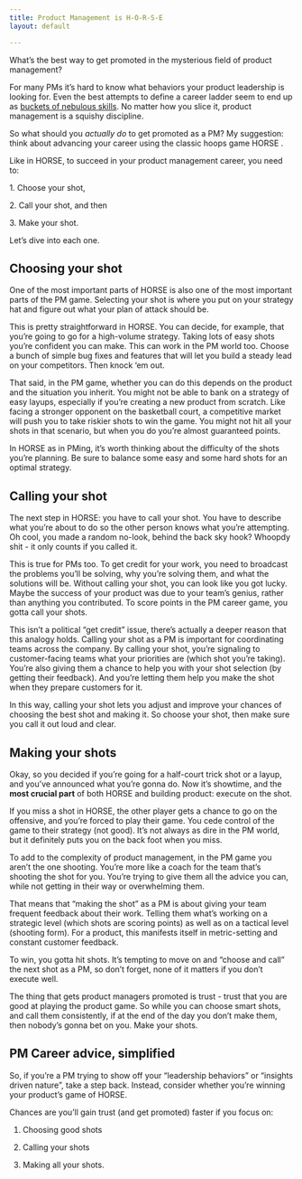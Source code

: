 ```yaml
---
title: Product Management is H-O-R-S-E
layout: default

---
```

What’s the best way to get promoted in the mysterious field of product management?

For many PMs it’s hard to know what behaviors your product leadership is looking for. Even the best attempts to define a career ladder seem to end up as [buckets of nebulous skills](https://www.intercom.com/blog/evolving-your-product-management-career-ladder). No matter how you slice it, product management is a squishy discipline.

So what should you _actually do_ to get promoted as a PM? My suggestion: think about advancing your career using the classic hoops game HORSE .

Like in HORSE, to succeed in your product management career, you need to:

1\. Choose your shot,

2\. Call your shot, and then

3\. Make your shot.

Let’s dive into each one.

## Choosing your shot

One of the most important parts of HORSE is also one of the most important parts of the PM game. Selecting your shot is where you put on your strategy hat and figure out what your plan of attack should be.

This is pretty straightforward in HORSE. You can decide, for example, that you’re going to go for a high-volume strategy. Taking lots of easy shots you’re confident you can make. This can work in the PM world too. Choose a bunch of simple bug fixes and features that will let you build a steady lead on your competitors. Then knock ‘em out.

That said, in the PM game, whether you can do this depends on the product and the situation you inherit. You might not be able to bank on a strategy of easy layups, especially if you’re creating a new product from scratch. Like facing a stronger opponent on the basketball court, a competitive market will push you to take riskier shots to win the game. You might not hit all your shots in that scenario, but when you do you’re almost guaranteed points.

In HORSE as in PMing, it’s worth thinking about the difficulty of the shots you’re planning. Be sure to balance some easy and some hard shots for an optimal strategy.

## Calling your shot

The next step in HORSE: you have to call your shot. You have to describe what you’re about to do so the other person knows what you’re attempting. Oh cool, you made a random no-look, behind the back sky hook? Whoopdy shit - it only counts if you called it.

This is true for PMs too. To get credit for your work, you need to broadcast the problems you’ll be solving, why you’re solving them, and what the solutions will be. Without calling your shot, you can look like you got lucky. Maybe the success of your product was due to your team’s genius, rather than anything you contributed. To score points in the PM career game, you gotta call your shots.

This isn’t a political “get credit” issue, there’s actually a deeper reason that this analogy holds. Calling your shot as a PM is important for coordinating teams across the company. By calling your shot, you’re signaling to customer-facing teams what your priorities are (which shot you’re taking). You’re also giving them a chance to help you with your shot selection (by getting their feedback). And you’re letting them help you make the shot when they prepare customers for it.

In this way, calling your shot lets you adjust and improve your chances of choosing the best shot and making it. So choose your shot, then make sure you call it out loud and clear.

## Making your shots

Okay, so you decided if you’re going for a half-court trick shot or a layup, and you’ve announced what you’re gonna do. Now it’s showtime, and the **most crucial part** of both HORSE and building product: execute on the shot.

If you miss a shot in HORSE, the other player gets a chance to go on the offensive, and you’re forced to play their game. You cede control of the game to their strategy (not good). It’s not always as dire in the PM world, but it definitely puts you on the back foot when you miss.

To add to the complexity of product management, in the PM game you aren’t the one shooting. You’re more like a coach for the team that’s shooting the shot for you. You’re trying to give them all the advice you can, while not getting in their way or overwhelming them.

That means that “making the shot” as a PM is about giving your team frequent feedback about their work. Telling them what’s working on a strategic level (which shots are scoring points) as well as on a tactical level (shooting form). For a product, this manifests itself in metric-setting and constant customer feedback.

To win, you gotta hit shots. It’s tempting to move on and “choose and call” the next shot as a PM, so don’t forget, none of it matters if you don’t execute well.

The thing that gets product managers promoted is trust - trust that you are good at playing the product game. So while you can choose smart shots, and call them consistently, if at the end of the day you don’t make them, then nobody’s gonna bet on you. Make your shots.

## PM Career advice, simplified

So, if you’re a PM trying to show off your “leadership behaviors” or “insights driven nature”, take a step back. Instead, consider whether you’re winning your product’s game of HORSE.

Chances are you’ll gain trust (and get promoted) faster if you focus on:

1) Choosing good shots

2) Calling your shots

3) Making all your shots.
